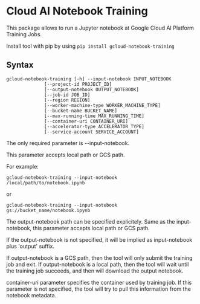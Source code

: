 # Cloud AI Notebook Training

This package allows to run a Jupyter notebook at Google Cloud AI Platform Training Jobs.

Install tool with pip by using `pip install gcloud-notebook-training`

## Syntax

```
gcloud-notebook-training [-h] --input-notebook INPUT_NOTEBOOK
              [--project-id PROJECT_ID]
              [--output-notebook OUTPUT_NOTEBOOK]
              [--job-id JOB_ID]
              [--region REGION]
              [--worker-machine-type WORKER_MACHINE_TYPE]
              [--bucket-name BUCKET_NAME]
              [--max-running-time MAX_RUNNING_TIME]
              [--container-uri CONTAINER_URI]
              [--accelerator-type ACCELERATOR_TYPE]
              [--service-account SERVICE_ACCOUNT]
```

The only required parameter is --input-notebook.

This parameter accepts local path or GCS path.

For example:
```
gcloud-notebook-training --input-notebook /local/path/to/notebook.ipynb
```

or
```
gcloud-notebook-training --input-notebook gs://bucket_name/notebook.ipynb
```

The output-notebook path can be specified explicitely.
Same as the input-notebook, this parameter accepts local path or GCS path.

If the output-notebook is not specified, it will be implied as input-notebook plus 'output' suffix.

If output-notebook is a GCS path, then the tool will only submit the training job and exit.
If output-notebook is a local path, then the tool will wait until the training job succeeds, and then will download the output notebook.

container-uri parameter specifies the container used by training job.
If this parameter is not specified, the tool will try to pull this information from the notebook metadata.
